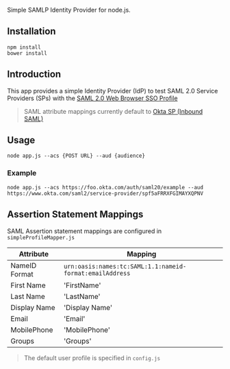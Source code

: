 Simple SAMLP Identity Provider for node.js.

## Installation

    npm install
    bower install

## Introduction

This app provides a simple Identity Provider (IdP) to test SAML 2.0 Service Providers (SPs) with the [SAML 2.0 Web Browser SSO Profile](http://en.wikipedia.org/wiki/SAML_2.0#Web_Browser_SSO_Profile)

> SAML attribute mappings currently default to [Okta SP (Inbound SAML)](developer.okta.com)

## Usage

	node app.js --acs {POST URL} --aud {audience}

### Example

	node app.js --acs https://foo.okta.com/auth/saml20/example --aud https://www.okta.com/saml2/service-provider/spf5aFRRXFGIMAYXQPNV

## Assertion Statement Mappings

SAML Assertion statement mappings are configured in `simpleProfileMapper.js`

Attribute     | Mapping
------------- | --------------------------------------------------------
NameID Format | `urn:oasis:names:tc:SAML:1.1:nameid-format:emailAddress`
First Name    | 'FirstName'
Last Name     | 'LastName'
Display Name  | 'Display Name'
Email         | 'Email'
MobilePhone   | 'MobilePhone'
Groups		  | 'Groups'


> The default user profile is specified in `config.js`   